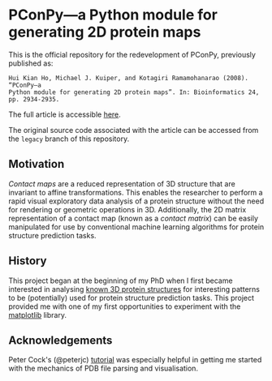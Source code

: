 PConPy—a Python module for generating 2D protein maps
=====================================================

This is the official repository for the redevelopment of PConPy, previously
published as:

    Hui Kian Ho, Michael J. Kuiper, and Kotagiri Ramamohanarao (2008). “PConPy–a
    Python module for generating 2D protein maps”. In: Bioinformatics 24,
    pp. 2934-2935.

The full article is accessible
[here](http://bioinformatics.oxfordjournals.org/content/24/24/2934.full).

The original source code associated with the article can be accessed from the
`legacy` branch of this repository.


## Motivation

_Contact maps_ are a reduced representation of 3D structure that are invariant
to affine transformations. This enables the researcher to perform a rapid
visual exploratory data analysis of a protein structure without the need for
rendering or geometric operations in 3D. Additionally, the 2D matrix
representation of a contact map (known as a _contact matrix_) can be easily
manipulated for use by conventional machine learning algorithms for protein
structure prediction tasks.

## History

This project began at the beginning of my PhD when I first became interested in
analysing [known 3D protein structures](http://www.pdb.org) for interesting
patterns to be (potentially) used for protein structure prediction tasks.
This project provided me with one of my first opportunities to experiment
with the [matplotlib]() library.


## Acknowledgements

Peter Cock's (@peterjc) [tutorial](http://goo.gl/q7DNt7) was especially helpful
in getting me started with the mechanics of PDB file parsing and visualisation.

